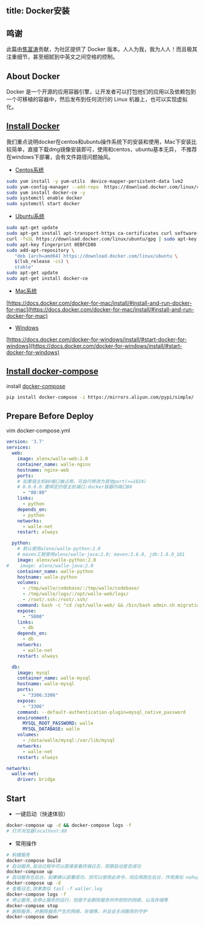 title: Docker安装
---
## 鸣谢
此篇由[焦富涛](https://github.com/owen-carter)贡献，为社区提供了 Docker 版本。人人为我，我为人人！而且极其注重细节，甚至细腻到中英文之间空格的控制。

## About Docker
Docker 是一个开源的应用容器引擎，让开发者可以打包他们的应用以及依赖包到一个可移植的容器中，然后发布到任何流行的 Linux 机器上，也可以实现虚拟化。


## [Install Docker](https://docs.docker.com/install/linux/docker-ce)
我们重点说明docker在centos和ubuntu操作系统下的安装和使用，Mac下安装比较简单，直接下载dmg镜像安装即可，使用和centos，ubuntu基本无异，
不推荐在windows下部署，会有文件路径问题抽风。
- [Centos系统](https://docs.docker.com/install/linux/docker-ce/centos)
```bash
sudo yum install -y yum-utils  device-mapper-persistent-data lvm2
sudo yum-config-manager --add-repo  https://download.docker.com/linux/centos/docker-ce.repo
sudo yum install docker-ce -y
sudo systemctl enable docker
sudo systemctl start docker
```


- [Ubuntu系统](https://docs.docker.com/install/linux/docker-ce/ubuntu/)
```bash
sudo apt-get update
sudo apt-get install apt-transport-https ca-certificates curl software-properties-common
curl -fsSL https://download.docker.com/linux/ubuntu/gpg | sudo apt-key add -
sudo apt-key fingerprint 0EBFCD88
sudo add-apt-repository \
   "deb [arch=amd64] https://download.docker.com/linux/ubuntu \
   $(lsb_release -cs) \
   stable"
sudo apt-get update   
sudo apt-get install docker-ce
```

- [Mac系统](https://docs.docker.com/docker-for-mac/install/#install-and-run-docker-for-mac)

[https://docs.docker.com/docker-for-mac/install/#install-and-run-docker-for-mac](https://docs.docker.com/docker-for-mac/install/#install-and-run-docker-for-mac)

- [Windows](https://docs.docker.com/docker-for-windows/install/#start-docker-for-windows)

[https://docs.docker.com/docker-for-windows/install/#start-docker-for-windows](https://docs.docker.com/docker-for-windows/install/#start-docker-for-windows)



## [Install docker-compose](https://docs.docker.com/compose/overview/)

install [docker-compose](https://docs.docker.com/compose/overview/)
```bash
pip install docker-compose -i https://mirrors.aliyun.com/pypi/simple/
```



## Prepare Before Deploy
vim docker-compose.yml
```yaml
version: '3.7'
services:
  web:
    image: alenx/walle-web:2.0
    container_name: walle-nginx
    hostname: nginx-web
    ports:
    # 如果宿主机80端口被占用，可自行修改为其他port(>=1024)
    # 0.0.0.0:要绑定的宿主机端口:docker容器内端口80
      - "80:80"
    links:
      - python
    depends_on:
      - python
    networks:
      - walle-net
    restart: always

  python:
    # 默认使用alenx/walle-python:2.0
    # maven工程使用alenx/walle-java:2.0; maven:3.6.0, jdk:1.8.0_181
    image: alenx/walle-python:2.0
#    image: alenx/walle-java:2.0
    container_name: walle-python
    hostname: walle-python
    volumes:
      - /tmp/walle/codebase/:/tmp/walle/codebase/
      - /tmp/walle/logs/:/opt/walle-web/logs/
      - /root/.ssh:/root/.ssh/
    command: bash -c "cd /opt/walle-web/ && /bin/bash admin.sh migration && python waller.py"
    expose:
      - "5000"
    links: 
      - db
    depends_on:
      - db
    networks:
      - walle-net
    restart: always

  db:
    image: mysql
    container_name: walle-mysql
    hostname: walle-mysql
    ports:
      - "3306:3306"
    expose:
      - "3306"
    command: --default-authentication-plugin=mysql_native_password
    environment:
      MYSQL_ROOT_PASSWORD: walle
      MYSQL_DATABASE: walle
    volumes:
      - /data/walle/mysql:/var/lib/mysql
    networks:
      - walle-net
    restart: always

networks:
  walle-net:
    driver: bridge
```


## Start

- 一键启动（快速体验）
```bash
docker-compose up -d && docker-compose logs -f
# 打开浏览器localhost:80
```


- 常用操作
```bash
# 构建服务
docker-compose build
# 启动服务,启动过程中可以直接查看终端日志，观察启动是否成功
docker-compsoe up
# 启动服务在后台，如果确认部署成功，则可以使用此命令，将应用跑在后台，作用类似 nohup python waller.py &
docker-compose up -d
# 查看日志,效果类似 tail -f waller.log
docker-compose logs -f
# 停止服务,会停止服务的运行，但是不会删除服务所所依附的网络，以及存储等
docker-compsoe stop
# 删除服务，并删除服务产生的网络，存储等，并且会关闭服务的守护
docker-compose down
```
